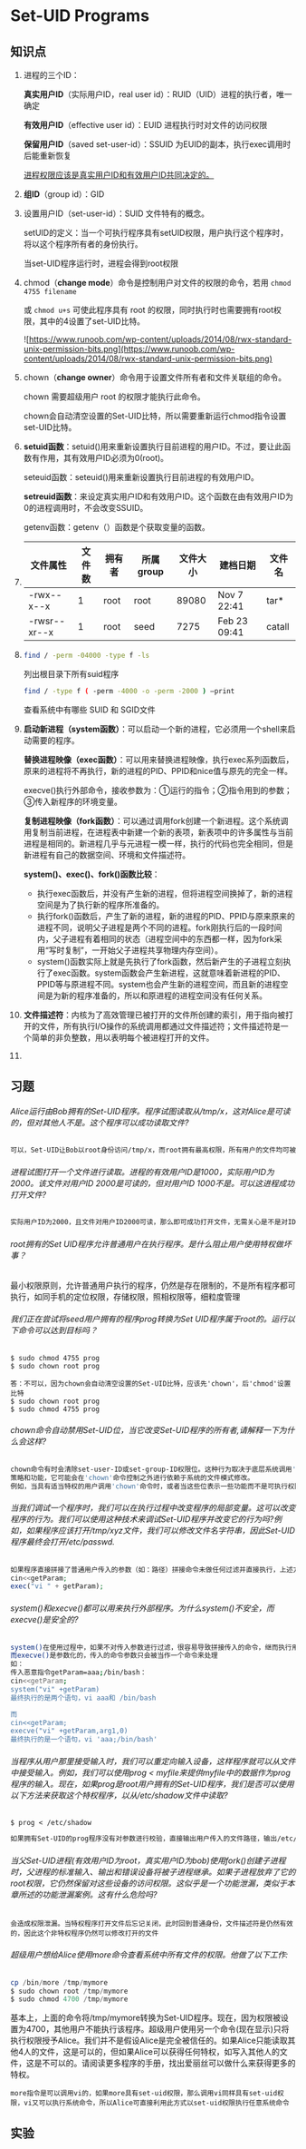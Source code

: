 # Set-UID Programs

## 知识点

1. 进程的三个ID：

   **真实用户ID**（实际用户ID，real user id）：RUID（UID）进程的执行者，唯一确定

   **有效用户ID**（effective user id）：EUID 进程执行时对文件的访问权限

   **保留用户ID**（saved set-user-id）：SSUID 为EUID的副本，执行exec调用时后能重新恢复

   <u>进程权限应该是真实用户ID和有效用户ID共同决定的。</u>

2. **组ID**（group id）：GID

3. 设置用户ID（set-user-id）：SUID 文件特有的概念。

   setUID的定义：当一个可执行程序具有setUID权限，用户执行这个程序时，将以这个程序所有者的身份执行。

   当set-UID程序运行时，进程会得到root权限

4. chmod（**change mode**）命令是控制用户对文件的权限的命令，若用 `chmod 4755 filename` 

   或 `chmod u+s` 可使此程序具有 root 的权限，同时执行时也需要拥有root权限，其中的4设置了set-UID比特。

   ![https://www.runoob.com/wp-content/uploads/2014/08/rwx-standard-unix-permission-bits.png](https://www.runoob.com/wp-content/uploads/2014/08/rwx-standard-unix-permission-bits.png)

5. chown（**change owner**）命令用于设置文件所有者和文件关联组的命令。

   chown 需要超级用户 root 的权限才能执行此命令。

   chown会自动清空设置的Set-UID比特，所以需要重新运行chmod指令设置set-UID比特。

6. **setuid函数**：setuid()用来重新设置执行目前进程的用户ID。不过，要让此函数有作用，其有效用户ID必须为0(root)。

   seteuid函数：seteuid()用来重新设置执行目前进程的有效用户ID。

   **setreuid函数**：来设定真实用户ID和有效用户ID。这个函数在由有效用户ID为0的进程调用时，不会改变SSUID。

   getenv函数：getenv（）函数是个获取变量的函数。

7. | 文件属性     | 文件数 | 拥有者 | 所属group | 文件大小 | 建档日期     | 文件名 |
   | ------------ | ------ | ------ | --------- | -------- | ------------ | ------ |
   | -rwx--x--x   | 1      | root   | root      | 89080    | Nov 7 22:41  | tar*   |
   | -rwsr--xr--x | 1      | root   | seed      | 7275     | Feb 23 09:41 | catall |

8. ```bash
   find / -perm -04000 -type f -ls
   ```

   列出根目录下所有suid程序

   ```bash
   find / -type f ( -perm -4000 -o -perm -2000 ) –print
   ```

   查看系统中有哪些 SUID 和 SGID文件

9. **启动新进程（system函数）**：可以启动一个新的进程，它必须用一个shell来启动需要的程序。

   **替换进程映像（exec函数）**：可以用来替换进程映像，执行exec系列函数后，原来的进程将不再执行，新的进程的PID、PPID和nice值与原先的完全一样。

   execve()执行外部命令，接收参数为：①运行的指令；②指令用到的参数；③传入新程序的环境变量。

   **复制进程映像（fork函数）**：可以通过调用fork创建一个新进程。这个系统调用复制当前进程，在进程表中新建一个新的表项，新表项中的许多属性与当前进程是相同的。新进程几乎与元进程一模一样，执行的代码也完全相同，但是新进程有自己的数据空间、环境和文件描述符。

   **system()、exec()、fork()函数比较**：

   - 执行exec函数后，并没有产生新的进程，但将进程空间换掉了，新的进程空间是为了执行新的程序所准备的。
   - 执行fork()函数后，产生了新的进程，新的进程的PID、PPID与原来原来的进程不同，说明父子进程是两个不同的进程。fork刚执行后的一段时间内，父子进程有着相同的状态（进程空间中的东西都一样，因为fork采用“写时复制”，一开始父子进程共享物理内存空间）。
   - system()函数实际上就是先执行了fork函数，然后新产生的子进程立刻执行了exec函数。system函数会产生新进程，这就意味着新进程的PID、PPID等与原进程不同。system也会产生新的进程空间，而且新的进程空间是为新的程序准备的，所以和原进程的进程空间没有任何关系。 

10. **文件描述符**：内核为了高效管理已被打开的文件所创建的索引，用于指向被打开的文件，所有执行I/O操作的系统调用都通过文件描述符；文件描述符是一个简单的非负整数，用以表明每个被进程打开的文件。

11. 

    

    

## 习题

###### Alice运行由Bob拥有的Set-UID程序。程序试图读取从/tmp/x，这对Alice是可读的，但对其他人不是。这个程序可以成功读取文件?

```bash
可以，Set-UID让Bob以root身份访问/tmp/x，而root拥有最高权限，所有用户的文件均可被它读写
```

###### 进程试图打开一个文件进行读取。进程的有效用户ID是1000，实际用户ID为2000。该文件对用户ID 2000是可读的，但对用户ID 1000不是。可以这进程成功打开文件?

```bash
实际用户ID为2000，且文件对用户ID2000可读，那么即可成功打开文件，无需关心是不是对ID1000可读
```

###### root拥有的Set UID程序允许普通用户在执行程序。是什么阻止用户使用特权做坏事？

最小权限原则，允许普通用户执行的程序，仍然是存在限制的，不是所有程序都可执行，如同手机的定位权限，存储权限，照相权限等，细粒度管理

###### 我们正在尝试将seed用户拥有的程序prog转换为Set UID程序属于root的。运行以下命令可以达到目标吗？

```shell
$ sudo chmod 4755 prog
$ sudo chown root prog
```

```shell
答：不可以，因为chown会自动清空设置的Set-UID比特，应该先'chown'，后'chmod'设置比特
$ sudo chown root prog
$ sudo chmod 4755 prog
```

###### chown命令自动禁用Set-UID位，当它改变Set-UID程序的所有者,请解释一下为什么会这样?

```bash
chown命令有时会清除set-user-ID或set-group-ID权限位。这种行为取决于底层系统调用'chown'的
策略和功能，它可能会在'chown'命令控制之外进行依赖于系统的文件模式修改。
例如，当具有适当特权的用户调用'chown'命令时，或者当这些位表示一些功能而不是可执行权限（强制锁定）时，可能不会影响这些位。当有疑问时，检查底层系统行为。
```

###### 当我们调试一个程序时，我们可以在执行过程中改变程序的局部变量。这可以改变程序的行为。我们可以使用这种技术来调试Set-UID程序并改变它的行为吗?例如，如果程序应该打开/tmp/xyz文件，我们可以修改文件名字符串，因此Set-UID程序最终会打开/etc/passwd.

```php
如果程序直接拼接了普通用户传入的参数（如：路径）拼接命令未做任何过滤并直接执行，上述方式是可行的
cin<<getParam;
exec("vi " + getParam);
```

###### system()和execve()都可以用来执行外部程序。为什么system()不安全，而execve()是安全的?

```bash
system()在使用过程中，如果不对传入参数进行过滤，很容易导致拼接传入的命令，继而执行用户自定义命令。
而execve()是参数化的，传入的命令参数只会被当作一个命令来处理
如：
传入恶意指令getParam=aaa;/bin/bash：
cin<<getParam;
system("vi" +getParam)
最终执行的是两个语句，vi aaa和 /bin/bash

而
cin<<getParam;
execve("vi" +getParam,arg1,0)
最终执行的是一个语句，vi 'aaa;/bin/bash'
```

###### 当程序从用户那里接受输入时，我们可以重定向输入设备，这样程序就可以从文件中接受输入。例如，我们可以使用prog < myfile来提供myfile中的数据作为prog程序的输入。现在，如果prog是root用户拥有的Set-UID程序，我们是否可以使用以下方法来获取这个特权程序，以从/etc/shadow文件中读取?

```shell
$ prog < /etc/shadow
```

```bash
如果拥有Set-UID的prog程序没有对参数进行校验，直接输出用户传入的文件路径，输出/etc/shadow
```

###### 当父Set-UID进程(有效用户ID为root，真实用户ID为bob)使用fork()创建子进程时，父进程的标准输入、输出和错误设备将被子进程继承。如果子进程放弃了它的root权限，它仍然保留对这些设备的访问权限。这似乎是一个功能泄漏，类似于本章所述的功能泄漏案例。这有什么危险吗?

```
会造成权限泄漏。当特权程序打开文件后忘记关闭，此时回到普通身份，文件描述符是仍然有效的，因此这个非特权程序仍然可以修改打开的文件
```

###### 超级用户想给Alice使用more命令查看系统中所有文件的权限。他做了以下工作:

```powershell
cp /bin/more /tmp/mymore
$ sudo chown root /tmp/mymore
$ sudo chmod 4700 /tmp/mymore
```

基本上，上面的命令将/tmp/mymore转换为Set-UID程序。现在，因为权限被设置为4700，其他用户不能执行该程序。超级用户使用另一个命令(现在显示)只将执行权限授予Alice。我们并不是假设Alice是完全被信任的。如果Alice只能读取其他4人的文件，这是可以的，但如果Alice可以获得任何特权，如写入其他人的文件，这是不可以的。请阅读更多程序的手册，找出爱丽丝可以做什么来获得更多的特权。

```
more指令是可以调用vi的，如果more具有set-uid权限，那么调用vi同样具有set-uid权限，vi又可以执行系统命令，所以Alice可直接利用此方式以set-uid权限执行任意系统命令
```



## 实验

